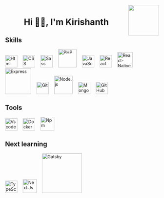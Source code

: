 <img align="right" width="100" height="100" src="https://jorgecolonconsulting.com/wp-content/uploads/React-Icon-Black.png"/>
<h1 align="center"> Hi 👋🏼, I'm Kirishanth </h1>

## Skills

<img width="40px" title="Html" src="https://cdn.jsdelivr.net/gh/devicons/devicon/icons/html5/html5-original.svg"/>&emsp;
<img width="40px" title="CSS" src="https://cdn.jsdelivr.net/gh/devicons/devicon/icons/css3/css3-original.svg"/>&emsp;
<img width="40px" title="Sass" src="https://cdn.jsdelivr.net/gh/devicons/devicon/icons/sass/sass-original.svg"/>&emsp;
<img width="60px" title="PHP" src="https://upload.wikimedia.org/wikipedia/commons/thumb/2/27/PHP-logo.svg/1024px-PHP-logo.svg.png"/>&emsp;
<img width="40px" title="JavaScript" src="https://cdn.jsdelivr.net/gh/devicons/devicon/icons/javascript/javascript-original.svg"/>&emsp;
<img width="40px" title="React" src="https://cdn.jsdelivr.net/gh/devicons/devicon/icons/react/react-original-wordmark.svg"/>&emsp;
<img width="50px" title="React-Native" src="https://cdn.worldvectorlogo.com/logos/react-native-1.svg"/>&emsp;
<img width="85px" title="Express" src="https://expressjs.com/images/express-facebook-share.png"/>&emsp;
<img width="40px" title="Git" src="https://upload.wikimedia.org/wikipedia/commons/thumb/3/3f/Git_icon.svg/1200px-Git_icon.svg.png"/>&emsp;
<img width="60px" title="Node.js" src="https://upload.wikimedia.org/wikipedia/commons/thumb/d/d9/Node.js_logo.svg/1280px-Node.js_logo.svg.png"/>&emsp;
<img width="40px" title="MongoDB" src="https://www.svgrepo.com/show/331488/mongodb.svg"/>&emsp;
<img width="40px" title="GitHub" src="https://simpleicons.org/icons/github.svg"/>&emsp;

## Tools

<img width="40px" title="Vscode" src="https://cdn.jsdelivr.net/gh/devicons/devicon/icons/vscode/vscode-original-wordmark.svg"/>&emsp;
<img width="40px" title="Docker" src="https://cdn.jsdelivr.net/gh/devicons/devicon/icons/docker/docker-original-wordmark.svg"/>&emsp;
<img width="45px" title="Npm" src="https://cdn.jsdelivr.net/gh/devicons/devicon/icons/npm/npm-original-wordmark.svg"/>&emsp;

## Next learning

<img width="40px" title="TypeScript" src="https://cdn.jsdelivr.net/gh/devicons/devicon/icons/typescript/typescript-original.svg"/>&emsp;
<img width="45px" title="Next.Js" src="https://decodenatura.com/static/fb8aa1bb70c9925ce1ae22dc2711b343/nextjs-logo.png"/>&emsp;
<img width="130px" title="Gatsby" src="https://www.freelogovectors.net/wp-content/uploads/2020/12/gatsby-logo-freelogovectors.net_.png"/>&emsp;

